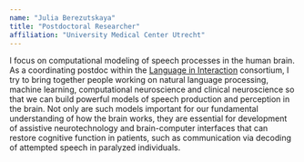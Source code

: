 ```yaml
---
name: "Julia Berezutskaya"
title: "Postdoctoral Researcher"
affiliation: "University Medical Center Utrecht"
---
```


I focus on computational modeling of speech processes in the human brain. As a coordinating postdoc within the <a href="https://www.languageininteraction.nl/">Language in Interaction</a> consortium, I try to bring together people working on natural language processing, machine learning, computational neuroscience and clinical neuroscience so that we can build powerful models of speech production and perception in the brain. Not only are such models important for our fundamental understanding of how the brain works, they are essential for development of assistive neurotechnology and brain-computer interfaces that can restore cognitive function in patients, such as communication via decoding of attempted speech in paralyzed individuals.
